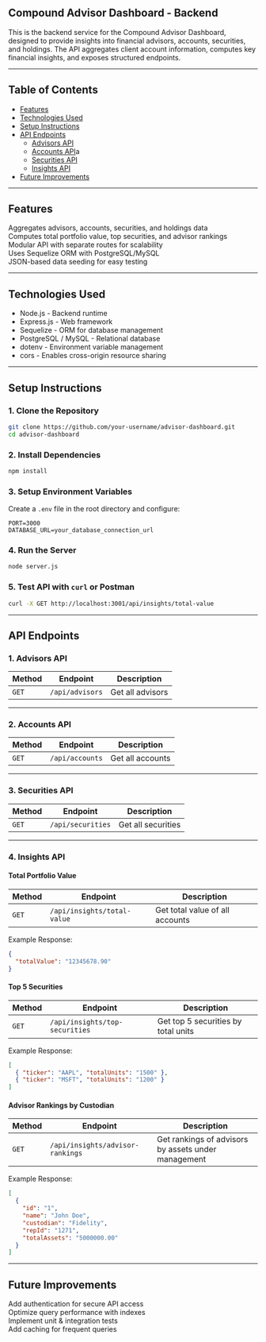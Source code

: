 ## Compound Advisor Dashboard - Backend
This is the backend service for the Compound Advisor Dashboard, designed to provide insights into financial advisors, accounts, securities, and holdings. The API aggregates client account information, computes key financial insights, and exposes structured endpoints.

---

## Table of Contents
- [Features](#features)
- [Technologies Used](#technologies-used)
- [Setup Instructions](#setup-instructions)
- [API Endpoints](#api-endpoints)
  - [Advisors API](#advisors-api)
  - [Accounts API](#accounts-api)a
  - [Securities API](#securities-api)
  - [Insights API](#insights-api)
- [Future Improvements](#future-improvements)

---

## Features
Aggregates advisors, accounts, securities, and holdings data  
Computes total portfolio value, top securities, and advisor rankings  
Modular API with separate routes for scalability  
Uses Sequelize ORM with PostgreSQL/MySQL  
JSON-based data seeding for easy testing  

---

## Technologies Used
- Node.js - Backend runtime
- Express.js - Web framework
- Sequelize - ORM for database management
- PostgreSQL / MySQL - Relational database
- dotenv - Environment variable management
- cors - Enables cross-origin resource sharing

---

## Setup Instructions

### 1. Clone the Repository
```sh
git clone https://github.com/your-username/advisor-dashboard.git
cd advisor-dashboard
```

### 2. Install Dependencies
```sh
npm install
```

### 3. Setup Environment Variables
Create a `.env` file in the root directory and configure:
```
PORT=3000
DATABASE_URL=your_database_connection_url
```

### 4. Run the Server
```sh
node server.js
```

### 5. Test API with `curl` or Postman
```sh
curl -X GET http://localhost:3001/api/insights/total-value
```

---

## API Endpoints

### 1. Advisors API
| Method | Endpoint | Description |
|--------|---------|-------------|
| `GET` | `/api/advisors` | Get all advisors |

---

### 2. Accounts API
| Method | Endpoint | Description |
|--------|---------|-------------|
| `GET` | `/api/accounts` | Get all accounts |

---

### 3. Securities API
| Method | Endpoint | Description |
|--------|---------|-------------|
| `GET` | `/api/securities` | Get all securities |

---

### 4. Insights API
#### Total Portfolio Value
| Method | Endpoint | Description |
|--------|---------|-------------|
| `GET` | `/api/insights/total-value` | Get total value of all accounts |

Example Response:
```json
{
  "totalValue": "12345678.90"
}
```

#### Top 5 Securities
| Method | Endpoint | Description |
|--------|---------|-------------|
| `GET` | `/api/insights/top-securities` | Get top 5 securities by total units |

Example Response:
```json
[
  { "ticker": "AAPL", "totalUnits": "1500" },
  { "ticker": "MSFT", "totalUnits": "1200" }
]
```

#### Advisor Rankings by Custodian
| Method | Endpoint | Description |
|--------|---------|-------------|
| `GET` | `/api/insights/advisor-rankings` | Get rankings of advisors by assets under management |

Example Response:
```json
[
  {
    "id": "1",
    "name": "John Doe",
    "custodian": "Fidelity",
    "repId": "1271",
    "totalAssets": "5000000.00"
  }
]
```

---

## Future Improvements
Add authentication for secure API access  
Optimize query performance with indexes  
Implement unit & integration tests  
Add caching for frequent queries  
